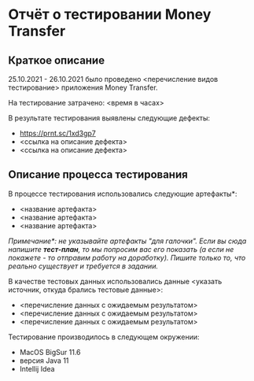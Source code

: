 # Отчёт о тестировании Money Transfer

## Краткое описание

25.10.2021 - 26.10.2021 было проведено <перечисление видов тестирование> приложения Money Transfer.

На тестирование затрачено: <время в часах>

В результате тестирования выявлены следующие дефекты:
* <https://prnt.sc/1xd3gp7>
* <ссылка на описание дефекта>
* <ссылка на описание дефекта>

## Описание процесса тестирования

В процессе тестирования использовались следующие артефакты*:
* <название артефакта>
* <название артефакта>
* <название артефакта>

*Примечание\*: не указывайте артефакты "для галочки". Если вы сюда напишите **тест-план**, то мы попросим вас его показать (а если не покажете - то отправим работу на доработку). Пишите только то, что реально существует и требуется в задании.*

В качестве тестовых данных использовались данные <указать источник, откуда брались тестовые данные>:
* <перечисление данных с ожидаемым результатом>
* <перечисление данных с ожидаемым результатом>
* <перечисление данных с ожидаемым результатом>

Тестирование производилось в следующем окружении:
* MacOS BigSur 11.6
* версия Java 11
* Intellij Idea
